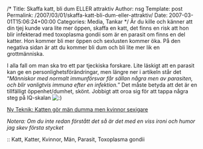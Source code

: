 /*
 Title: Skaffa katt, bli dum ELLER attraktiv
 Author: nsg
 Template: post
 Permalink: /2007/03/01/skaffa-katt-bli-dum-eller-attraktiv/
 Date: 2007-03-01T15:06:24+00:00
 Categories: Media, Tankar
*/
Är du kille och känner att din tjej kunde vara lite mer öppen, skaffa en katt, det finns en risk att hon blir infekterad med toxoplasma gondii som är en parasit om finns en del katter. Hon kommer bli mer öppen och sexlusten kommer öka. På den negativa sidan är att du kommer bli dum och bli lite mer lik en grottmänniska.

I alla fall om man ska tro ett par tjeckiska forskare. Lite läskigt att en parasit kan ge en personlighetsförändringar, men längre ner i artikeln står det &#8220;*Människor med normalt immunförsvar får sällan några men av parasiten, och blir vanligtvis immuna efter en infektion.*&#8221; Det måste betyda att det är en tillfälligt öppenhet/dumhet, skönt. Jobbigt att oroa sig för att tappa några steg på IQ-skalan <img src="http://nsg.cc/wp-includes/images/smilies/icon_smile.gif" alt=":)" class="wp-smiley" /> 

[Ny Teknik: Katten gör män dumma men kvinnor sexigare][1]

*Notera: Om du inte redan förstått det så är det med en viss ironi och humor jag skev första stycket*

:: Katt, Katter, Kvinnor, Män, Parasit, Toxoplasma gondii

<small></small>

 [1]: http://www.nyteknik.se/art/48561